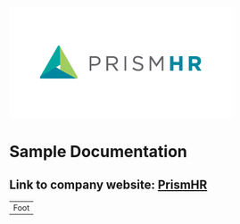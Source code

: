![](images/prismhr-logo-small.png)

# Sample Documentation 

## Link to company website: [PrismHR](www.prismhr.com)

<table>
    <tr>
    <td>Foot
